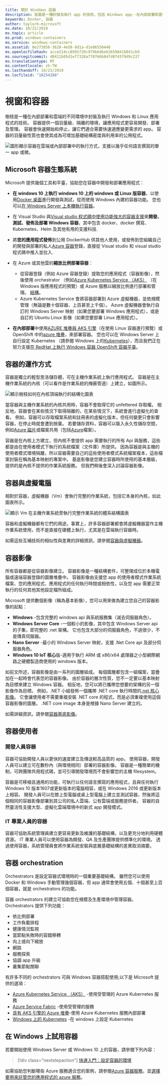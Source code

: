 ```yaml
---
title: 關於 Windows 容器
description: 容器是一種封裝及執行 app 的技術，包括 Windows app--在內部部署和雲端中的多個環境中。 本主題討論 Microsoft、Windows 和 Azure 如何協助您在容器中開發和部署應用程式，包括使用 Docker 和 Azure Kubernetes Service。
keywords: Docker, 容器
author: taylorb-microsoft
ms.date: 10/22/2019
ms.topic: article
ms.prod: windows-containers
ms.service: windows-containers
ms.assetid: 8e273856-3620-4e58-9d1a-d1e06550448
ms.openlocfilehash: acce214cc8991f20c979b6dbe636590416841cb9
ms.sourcegitcommit: d0411b05d1ef7328a770766b84fd0743f9d9c237
ms.translationtype: MT
ms.contentlocale: zh-TW
ms.lasthandoff: 10/23/2019
ms.locfileid: "10254288"
---
```

# <a name="windows-and-containers"></a>視窗和容器

樹枝是一種在內部部署和雲端的不同環境中封裝及執行 Windows 和 Linux 應用程式的技術。 容器提供一個羽量級、隔離的環境，讓應用程式更容易開發、部署及管理。 容器會快速開始和停止，讓它們適合需要快速適應變更需求的 app。 容器的羽量級性質也會使其成為可增加基礎結構密度與利用率的公用程式。

![圖形顯示容器在雲端或內部部署中的執行方式，支援以幾乎任何語言撰寫的單一 app 或微。](media/about-3-box.png)

## <a name="the-microsoft-container-ecosystem"></a>Microsoft 容器生態系統

Microsoft 提供幾個工具和平臺，協助您在容器中開發和部署應用程式：

- <strong>在 windows 10 上執行 windows 10 上的 windows 或 Linux 版容器</strong>，以使用[Docker 桌面](https://store.docker.com/editions/community/docker-ce-desktop-windows)進行開發與測試，從而使用 Windows 內建的容器功能。 您也可以[在 Windows Server 上本機執行容器](../quick-start/set-up-environment.md?tabs=Windows-Server)。
- 在 Visual Studio 與[Visual studio 程式碼](https://code.visualstudio.com/docs/azure/docker)[中使用功能強大的容器支援](https://docs.microsoft.com/visualstudio/containers/overview)來<strong>開發、測試、發佈及部署 Windows 容器</strong>，其中包含 docker、docker 撰寫、Kubernetes、Helm 及其他有用的支援科技.
- 將<strong>您的應用程式發佈</strong>到公用 DockerHub 供其他人使用，或發佈到您組織自己的開發與部署的私人[Azure 容器](https://azure.microsoft.com/services/container-registry/)登錄，直接從 Visual studio 和 visual studio 程式碼中推入並拉入.
- 在 Azure 或其他雲的<strong>縮放比例部署容器</strong>：

  - 從容器登錄（例如 Azure 容器登錄）提取您的應用程式（容器影像），然後使用 orchestrator （例如[Azure Kubernetes Service （AKS）](https://docs.microsoft.com/azure/aks/intro-kubernetes) （在 Windows 版應用程式的預覽）或 Azure 服務以縮放比例進行部署和管理。 [結構](https://docs.microsoft.com/azure/service-fabric/)。
  - Azure Kubernetes Service 會將容器部署到 Azure 虛擬機器，並依規模管理（無論是數十個容器、上百甚至上千個）。 Azure 虛擬機器會執行自訂的 Windows Server 映射（如果您要部署 Windows 應用程式），或是自訂的 Ubuntu Linux 影像（如果您要部署 Linux 應用程式）。
- <strong>在內部部署</strong>中使用[AZURE 堆疊與 AKS 引擎](https://docs.microsoft.com/azure-stack/user/azure-stack-kubernetes-aks-engine-overview)（在使用 Linux 容器進行預覽）或 OpenShift 中的[azure 堆疊](https://docs.microsoft.com/azure/virtual-machines/linux/openshift-azure-stack)，來部署容器。 您也可以在 Windows Server 上自行設定 Kubernetes （請參閱 Windows 上的[Kubernetes](../kubernetes/getting-started-kubernetes-windows.md)），而且我們正在努力支援[在 RedHat 上執行 Windows 容器 OpenShift 容器平臺](https://techcommunity.microsoft.com/t5/Networking-Blog/Managing-Windows-containers-with-Red-Hat-OpenShift-Container/ba-p/339821)。

## <a name="how-containers-work"></a>容器的運作方式

容器是獨立的輕型思洛儲存體，可在主機作業系統上執行應用程式。 容器是在主機作業系統的內核（可以看作是作業系統的掩蔽管道）上建立，如圖所示。

![顯示樹枝如何在內核頂端執行的結構化圖表](media/container-diagram.svg)

當容器與主機作業系統的內核共用時，容器不會取得它的 unfettered 存取權。 相反地，容器會在某些情況下取得隔離的，在某些情況下，系統會進行虛擬化的查看。 例如，容器可以存取檔案系統和註冊表的虛擬化版本，但任何變更只會影響容器，在停止時就會遭到捨棄。 若要儲存資料，容器可以裝入永久性儲存空間，例如[Azure 磁片](https://azure.microsoft.com/services/storage/disks/)或檔案共用（包括[Azure](https://azure.microsoft.com/services/storage/files/)檔案）。

容器是在內核上方建立，但內核不會提供 app 需要執行的所有 Api 與服務，這些都是由在使用者模式下執行的系統檔案（文件庫）所提供。 因為容器是與主機的使用者模式環境隔離，所以容器需要自己的這些使用者模式系統檔案複本，這些檔案封裝在稱為基本映射的專案中。 基底影像是您建立容器時所使用的基本層級，提供的是內核不提供的作業系統服務。 但我們稍後會深入討論容器影像。

## <a name="containers-vs-virtual-machines"></a>容器與虛擬電腦

相對於容器，虛擬機器（Vm）會執行完整的作業系統，包括它本身的內核，如此圖表所示。

![顯示 Vm 在主機作業系統旁執行完整作業系統的體系結構圖表](media/virtual-machine-diagram.svg)

容器和虛擬機器都有它們的用途，事實上，許多容器部署都會將虛擬機器當作主機作業系統使用，而不是直接在硬體上執行，尤其是在雲端執行容器時。

如需這些互補技術的相似性與差異的詳細資訊，請參閱[容器與虛擬機器](containers-vs-vm.md)。

## <a name="container-images"></a>容器影像

所有容器都是從容器影像建立。 容器影像是一種結構套件，可整理成位於本機電腦或遠端容器登錄的圖層堆疊中。 容器影像由支援您 app 的使用者模式作業系統檔案、您的應用程式、應用程式的任何執行時間或相依性，以及您 app 需要正常執行的任何其他其他設定檔所組成。

Microsoft 提供數個影像（稱為基本影像），您可以用來做為建立您自己的容器影像的起點：

* <strong>Windows</strong> -包含完整的 windows api 與系統服務集（減去伺服器角色）。
* <strong>Windows Server Core</strong> -一個較小的影像，其中包含 Windows Server api 的子集，即完整的 .net 架構。 它也包含大部分的伺服器角色，不過很少，不是傳真伺服器。
* <strong>Nano Server</strong> -最小的 Windows Server 映射，支援 .Net Core api 及部分伺服器角色。
* <strong>Windows 10 IoT 核心</strong>版-適用于執行 ARM 或 x86/x64 處理器之小型網際網路之硬體製造商使用的 windows 版本。

如前文所述，容器影像是由一系列的圖層組成。 每個圖層都包含一組檔案，當疊加在一起時會代表您的容器影像。 由於容器的層次性質，您不一定要以基本映射為目標來建立 Windows 容器。 相反地，您可以將已攜帶您想要的架構的另一個影像作為目標。 例如，.NET 小組發佈一個攜帶 .NET core 執行時間的[.net 核心影像](https://hub.docker.com/_/microsoft-dotnet-core)。 它會讓使用者不需要重複安裝 .NET core 的程式，而是必須重複使用這個容器影像的圖層。 .NET core image 本身是根據 Nano Server 建立的。

如需詳細資訊，請參閱[容器基底影像](../manage-containers/container-base-images.md)。

## <a name="container-users"></a>容器使用者

### <a name="containers-for-developers"></a>開發人員容器

容器可協助開發人員以更快的速度建立及傳送較高品質的 app。 使用容器，開發人員可以建立可在數秒內（與環境相同）部署的容器影像。 容器是一種簡單的機制，可跨團隊共用程式碼，並可引導開發環境而不會影響您的主機 filesystem。

容器是可移植且通用的功能，可執行以任何語言撰寫的應用程式，且與任何執行 Windows 10 版本1607或更新版本的電腦相容，或在 Windows 2016 或更新版本上相容。 開發人員可以在膝上型電腦或桌上型電腦上建立並測試容器，然後將這個相同的容器影像部署到其公司的私人雲端、公有雲端或服務提供者。 容器的自然靈活性支援大型、虛擬化雲端環境中的新式 app 開發模式。

### <a name="containers-for-it-professionals"></a>IT 專業人員的容器

容器可協助系統管理員建立更容易更新及維護的基礎結構，以及更充分地利用硬體資源。 IT 專業人員可以使用容器為開發、QA 及生產團隊提供標準化的環境。 透過使用容器，系統管理員會將作業系統安裝與底層基礎結構的差異取消摘要。

## <a name="container-orchestration"></a>容器 orchestration

Orchestrators 是設定容器式環境時的一個重要基礎結構。 雖然您可以使用 Docker 和 Windows 手動管理幾個容器，但 app 通常會使用五個、十個甚至上百個容器，就是 orchestrators 的功能。

容器 orchestrators 的建立可協助您在規模及生產環境中管理容器。 Orchestrators 提供下列功能：

- 依比例部署
- 工作負載排程
- 健康情況監視
- 當節點失敗時的容錯移轉
- 向上或向下縮放
- 網路
- 服務探索
- 協調 app 升級
- 叢集節點關聯

有許多不同的 orchestrators 可與 Windows 容器搭配使用;以下是 Microsoft 提供的選項：
- [Azure Kubernetes Service （AKS）](https://docs.microsoft.com/azure/aks/intro-kubernetes) -使用受管理的 Azure Kubernetes 服務
- [Azure Service Fabric](https://docs.microsoft.com/azure/service-fabric/) -使用受管理的服務
- [具有 AKS 引擎的 Azure 堆疊](https://docs.microsoft.com/azure-stack/user/azure-stack-kubernetes-aks-engine-overview)-使用 Azure Kubernetes 服務內部部署
- [Windows 上的 Kubernetes](../kubernetes/getting-started-kubernetes-windows.md) -在 windows 上設定 Kubernetes

## <a name="try-containers-on-windows"></a>在 Windows 上試用容器

若要開始使用 Windows Server 或 Windows 10 上的容器，請參閱下列內容：
> [!div class="nextstepaction"]
> [快速入門：設定容器的環境](../quick-start/set-up-environment.md)

如需協助您判斷哪些 Azure 服務適合您的案例，請參閱[Azure 容器服務](https://azure.microsoft.com/product-categories/containers/)，並[選擇要用來託管您的應用程式的 azure 服務](https://docs.microsoft.com/azure/architecture/guide/technology-choices/compute-decision-tree)。
